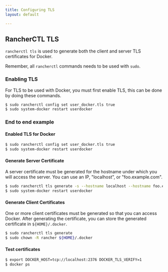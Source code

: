 ```yaml
---
title: Configuring TLS
layout: default

---
```


## RancherCTL TLS

`rancherctl tls` is used to generate both the client and server TLS certificates for Docker.

Remember, all `rancherctl` commands needs to be used with `sudo`. 

### Enabling TLS

For TLS to be used with Docker, you must first enable TLS, this can be done by doing these commands.

```bash
$ sudo rancherctl config set user_docker.tls true
$ sudo system-docker restart userdocker
```

### End to end example

#### Enabled TLS for Docker

```bash
$ sudo rancherctl config set user_docker.tls true
$ sudo system-docker restart userdocker
```

#### Generate Server Certificate

A server certificate must be generated for the hostname under which you will access the server.  You can use an IP, "localhost", or "foo.example.com".

```bash
$ sudo rancherctl tls generate -s --hostname localhost --hostname foo.example.com
$ sudo system-docker restart userdocker
```

#### Generate Client Certificates

One or more client certificates must be generated so that you can access Docker. After generating the certificate, you can store the generated certificate in `${HOME}/.docker`.

```bash
$ sudo rancherctl tls generate
$ sudo chown -R rancher ${HOME}/.docker
```

#### Test certificates

```bash
$ export DOCKER_HOST=tcp://localhost:2376 DOCKER_TLS_VERIFY=1
$ docker ps
```
